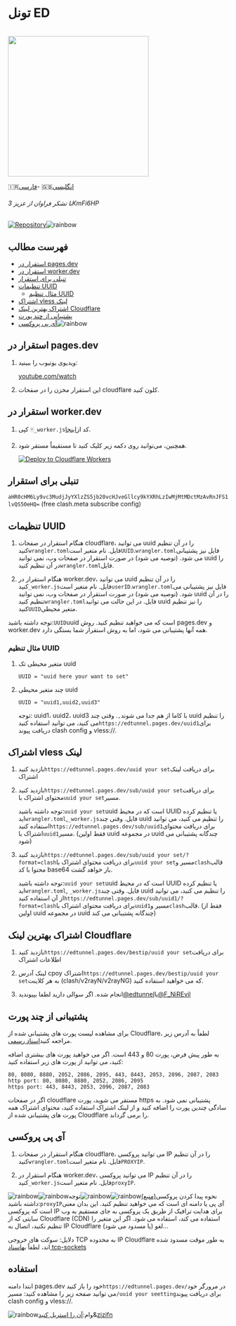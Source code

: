 # تونل ED

<p align="left">
  <br><img src="https://github.com/NiREvil/Emotional-Damage/assets/126243832/66c9bdfb-9e74-4a91-a7d3-9a180450c690" width="320px">
</p>

🇮🇷[فارسی](README.fa.md)- 🇬🇧[انگلیسی](README.md)

###### با تشکر فراوان از عزیز 3KmFi6HP

[![Repository](https://img.shields.io/badge/View%20on-GitHub-blue.svg)](https://github.com/3Kmfi6HP/EDtunnel)![rainbow](https://github.com/NiREvil/vless/assets/126243832/1aca7f5d-6495-44b7-aced-072bae52f256)

## فهرست مطالب

-   [استقرار در pages.dev](#Deploy-in-pages.dev)
-   [استقرار در worker.dev](#Deploy-in-worker.dev)
-   [تنبلی برای استقرار](#Lazy-to-deploy)
-   [تنظیمات UUID](#UUID-Setting)
    -   [مثال تنظیم UUID](#UUID-Setting-Example)
-   [اشتراک vless لینک](#Subscribe-vless-link)
-   [اشتراک بهترین لینک Cloudflare](#Subscribe-Cloudflare-bestip-link)
-   [پشتیبانی از چند پورت](#Multiple-port-support)
-   [آی پی پروکسی](#ProxyIP)![rainbow](https://github.com/NiREvil/vless/assets/126243832/1aca7f5d-6495-44b7-aced-072bae52f256)

## استقرار در pages.dev

1.  ویدیوی یوتیوب را ببینید:

    [youtube.com/watch](https://www.youtube.com/watch?v=8I-yTNHB0aw)

2.  این استقرار مخزن را در صفحات cloudflare کلون کنید.

## استقرار در worker.dev

1.  کپی 🀄`_worker.js`کد از[اینجا](_worker.js).

2.  همچنین، می‌توانید روی دکمه زیر کلیک کنید تا مستقیماً مستقر شود.

    [![Deploy to Cloudflare Workers](https://deploy.workers.cloudflare.com/button)](https://deploy.workers.cloudflare.com/?url=https://github.com/NiREvil/Emotional-Damage)

## تنبلی برای استقرار

`aHR0cHM6Ly9vc3MudjJyYXlzZS5jb20vcHJveGllcy9kYXRhLzIwMjMtMDctMzAvRnJFS1lvQS50eHQ=` (free clash.meta subscribe config)

## تنظیمات UUID

1.  هنگام استقرار در صفحات cloudflare، می توانید uuid را در آن تنظیم کنید`wrangler.toml`فایل. نام متغیر است`UUID`.`wrangler.toml`فایل نیز پشتیبانی می شود. (توصیه می شود) در صورت استقرار در صفحات وب، نمی توانید uuid را در آن تنظیم کنید`wrangler.toml`فایل.

2.  هنگام استقرار در worker.dev، می توانید uuid را در آن تنظیم کنید`_worker.js`فایل. نام متغیر است`userID`.`wrangler.toml`فایل نیز پشتیبانی می شود. (توصیه می شود) در صورت استقرار در صفحات وب، نمی توانید uuid را در آن تنظیم کنید`wrangler.toml`فایل. در این حالت می توانید uuid را نیز تنظیم کنید`UUID`متغیر محیطی.

توجه داشته باشید:`UUID`uuid است که می خواهید تنظیم کنید. روش pages.dev و worker.dev همه آنها پشتیبانی می شود، اما به روش استقرار شما بستگی دارد.

### مثال تنظیم UUID

1.  متغیر محیطی تک uuid

    ```.environment
    UUID = "uuid here your want to set"
    ```

2.  چند متغیر محیطی uuid

    ```.environment
    UUID = "uuid1,uuid2,uuid3"
    ```

    توجه: uuid1، uuid2، uuid3 با کاما از هم جدا می شوند`,`.
    وقتی چند uuid را تنظیم می کنید، می توانید استفاده کنید`https://edtunnel.pages.dev/uuid1`برای دریافت پیوند clash config و vless://.

## اشتراک vless لینک

1.  بازدید کنید`https://edtunnel.pages.dev/uuid your set`برای دریافت لینک اشتراک

2.  بازدید کنید`https://edtunnel.pages.dev/sub/uuid your set`برای دریافت محتوای اشتراک با`uuid your set`مسیر.

    توجه داشته باشید:`uuid your set`uuid است که در محیط UUID یا تنظیم کرده اید`wrangler.toml`,`_worker.js`فایل.
    وقتی چند uuid را تنظیم می کنید، می توانید استفاده کنید`https://edtunnel.pages.dev/sub/uuid1`برای دریافت محتوای اشتراک با`uuid1`مسیر. (فقط اولین uuid در مجموعه uuid چندگانه پشتیبانی می شود)

3.  بازدید کنید`https://edtunnel.pages.dev/sub/uuid your set/?format=clash`برای دریافت محتوای اشتراک با`uuid your set`مسیر و`clash`قالب محتوا با کد base64 باز خواهد گشت.

    توجه داشته باشید:`uuid your set`uuid است که در محیط UUID یا تنظیم کرده اید`wrangler.toml`, `_worker.js`فایل.
    وقتی چند uuid را تنظیم می کنید، می توانید از آن استفاده کنید`https://edtunnel.pages.dev/sub/uuid1/?format=clash`برای دریافت محتوای اشتراک با`uuid1`مسیر و`clash`قالب. (فقط از اولین uuid در مجموعه uuid چندگانه پشتیبانی می کند)

## اشتراک بهترین لینک Cloudflare

1.  بازدید کنید`https://edtunnel.pages.dev/bestip/uuid your set`برای دریافت اطلاعات اشتراک

2.  لینک آدرس cpoy اشتراک`https://edtunnel.pages.dev/bestip/uuid your set`به هر کلاینت (clash/v2rayN/v2rayNG) که می خواهید استفاده کنید.

3.  انجام شده. اگر سوالی دارید لطفا بپیوندید[@edtunnel](https://t.me/edtunnel)یا[@F_NiREvil](https://t.me/F_NiREvil)

## پشتیبانی از چند پورت

   <!-- let portArray_http = [80, 8080, 8880, 2052, 2086, 2095];
	let portArray_https = [443, 8443, 2053, 2096, 2087, 2083]; -->

برای مشاهده لیست پورت های پشتیبانی شده از Cloudflare، لطفاً به آدرس زیر مراجعه کنید[اسناد رسمی](https://developers.cloudflare.com/cloudflare-one/connections/connect-apps/ports).

به طور پیش فرض، پورت 80 و 443 است. اگر می خواهید پورت های بیشتری اضافه کنید، می توانید از پورت های زیر استفاده کنید:

```text
80, 8080, 8880, 2052, 2086, 2095, 443, 8443, 2053, 2096, 2087, 2083
http port: 80, 8080, 8880, 2052, 2086, 2095
https port: 443, 8443, 2053, 2096, 2087, 2083
```

اگر در صفحات cloudflare مستقر می شوید، پورت https پشتیبانی نمی شود. به سادگی چندین پورت را اضافه کنید و از لینک اشتراک استفاده کنید، محتوای اشتراک همه پورت های پشتیبانی شده از Cloudflare را برمی گرداند.

## آی پی پروکسی

1.  هنگام استقرار در صفحات cloudflare، می توانید پروکسی IP را در آن تنظیم کنید`wrangler.toml`فایل. نام متغیر است`PROXYIP`.

2.  هنگام استقرار در worker.dev، می توانید پروکسی IP را در آن تنظیم کنید`_worker.js`فایل. نام متغیر است`proxyIP`.

![rainbow](https://github.com/NiREvil/vless/assets/126243832/1aca7f5d-6495-44b7-aced-072bae52f256)![rainbow](https://github.com/NiREvil/vless/assets/126243832/1aca7f5d-6495-44b7-aced-072bae52f256)نحوه پیدا کردن پروکسی[(منبع)](https://github.com/NiREvil/vless/edit/main/sub/ProxyIP.md)![rainbow](https://github.com/NiREvil/vless/assets/126243832/1aca7f5d-6495-44b7-aced-072bae52f256)![rainbow](https://github.com/NiREvil/vless/assets/126243832/1aca7f5d-6495-44b7-aced-072bae52f256)توجه داشته باشید:`proxyIP`آی پی یا دامنه ای است که می خواهید تنظیم کنید. این بدان معنی است که پروکسی IP برای هدایت ترافیک از طریق یک پروکسی به جای مستقیم به وب سایتی که از Cloudflare (CDN) استفاده می کند، استفاده می شود. اگر این متغیر را تنظیم نکنید، اتصال به IP Cloudflare لغو (یا مسدود می شود)...

دلایل: سوکت های خروجی TCP به محدوده IP Cloudflare به طور موقت مسدود شده اند، لطفاً به[اسناد tcp-sockets](https://developers.cloudflare.com/workers/runtime-apis/tcp-sockets/#considerations)

## استفاده

ابتدا دامنه pages.dev خود را باز کنید`https://edtunnel.pages.dev/`در مرورگر خود می توانید صفحه زیر را مشاهده کنید:
مسیر`/uuid your seetting`برای دریافت پیوند clash config و vless://.

![rainbow](https://github.com/NiREvil/vless/assets/126243832/1aca7f5d-6495-44b7-aced-072bae52f256)وام:[آن را استریل کنید](https://github.com/3Kmfi6HP/EDtunnel)&[zizifn](https://github.com/zizifn/edgetunnel)

